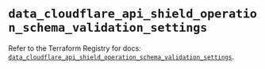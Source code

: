 # `data_cloudflare_api_shield_operation_schema_validation_settings`

Refer to the Terraform Registry for docs: [`data_cloudflare_api_shield_operation_schema_validation_settings`](https://registry.terraform.io/providers/cloudflare/cloudflare/5.4.0/docs/data-sources/api_shield_operation_schema_validation_settings).
